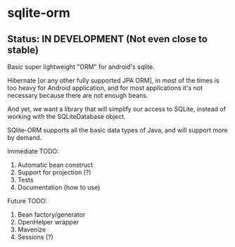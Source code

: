 sqlite-orm
==========

Status: IN DEVELOPMENT (Not even close to stable)
-------------------------------------------------

Basic super lightweight "ORM" for android's sqlite.

Hibernate [or any other fully supported JPA ORM], in most of the times is too heavy for Android application, and for most applications it's not necessary because there are not enough beans.

And yet, we want a library that will simplify our access to SQLite, instead of working with the SQLiteDatabase object.

SQlite-ORM supports all the basic data types of Java, and will support more by demand.

Immediate TODO:
  1. Automatic bean construct
  2. Support for projection (?)
  3. Tests
  4. Documentation (how to use)

Future TODO:
  1. Bean factory/generator
  2. OpenHelper wrapper
  3. Mavenize
  4. Sessions (?)
